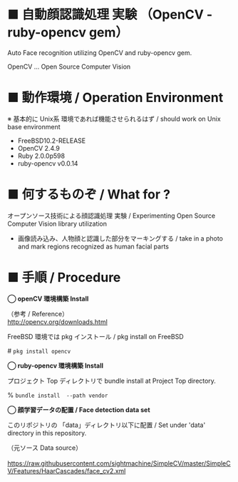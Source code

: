# ■ 自動顔認識処理 実験 （OpenCV - ruby-opencv gem）

Auto Face recognition  utilizing OpenCV and ruby-opencv gem.

OpenCV ... Open Source Computer Vision


# ■ 動作環境 / Operation Environment

※  基本的に Unix系 環境であれば機能させられるはず / should work on Unix base environment

- FreeBSD10.2-RELEASE
- OpenCV 2.4.9
- Ruby 2.0.0p598
- ruby-opencv v0.0.14


# ■ 何するものぞ / What for ?

オープンソース技術による顔認識処理 実験 / Experimenting Open Source Computer Vision library utilization

- 画像読み込み、人物顔と認識した部分をマーキングする / take in a photo and mark regions recognized as human facial parts


# ■ 手順 / Procedure

**◯  openCV 環境構築 Install**

（参考 / Reference）  
  http://opencv.org/downloads.html

FreeBSD 環境では pkg インストール / pkg install on FreeBSD

\# `pkg install opencv`


**◯  ruby-opencv 環境構築 Install**

プロジェクト Top ディレクトリで bundle install  at Project Top directory.

% `bundle install  --path vendor`


**◯  顔学習データの配置 / Face detection data  set**

このリポジトリの 「data」ディレクトリ以下に配置 / Set under 'data' directory in this repository.

（元ソース Data source）  
  &nbsp; &nbsp; https://raw.githubusercontent.com/sightmachine/SimpleCV/master/SimpleCV/Features/HaarCascades/face_cv2.xml

